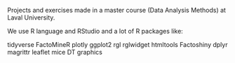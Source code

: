 Projects and exercises made in a master course (Data Analysis Methods) at Laval University.

We use R language and RStudio and a lot of R packages like:

tidyverse
FactoMineR
plotly
ggplot2
rgl
rglwidget
htmltools
Factoshiny
dplyr
magrittr
leaflet
mice
DT
graphics


